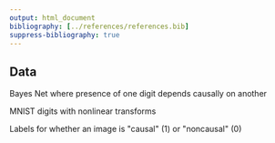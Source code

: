 ```yaml
---
output: html_document
bibliography: [../references/references.bib]
suppress-bibliography: true
---
```


## Data

Bayes Net where presence of one digit depends causally on another

MNIST digits with nonlinear transforms

Labels for whether an image is "causal" (1) or "noncausal" (0)
